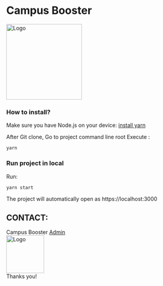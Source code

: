 # Campus Booster

<img src="https://www.supinfo.com/wp-content/uploads/2020/11/Capture-décran-2020-11-27-à-16.02.29.png" alt="Logo" width="200px">

### How to install?

Make sure you have Node.js on your device: [install yarn](https://classic.yarnpkg.com/en/docs/install)

After Git clone,
Go to project command line root
Execute :
```shell
yarn
```

### Run project in local 
Run:
```shell
yarn start
```
The project will automatically open as https://localhost:3000

## CONTACT:
Campus Booster [Admin](mailto:ulysse.dupont@supinfo.com?subject=[GitHub]%20Source%20Han%20Sans) \
<img src="https://www.supinfo.com/wp-content/uploads/2020/11/Capture-décran-2020-11-27-à-16.02.29.png" alt="Logo" width="100px"> \
Thanks you!
